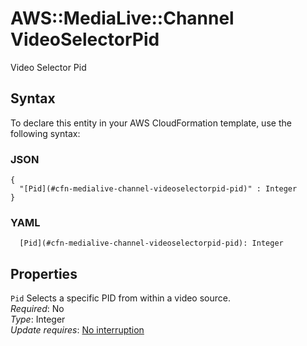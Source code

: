 # AWS::MediaLive::Channel VideoSelectorPid<a name="aws-properties-medialive-channel-videoselectorpid"></a>

Video Selector Pid

## Syntax<a name="aws-properties-medialive-channel-videoselectorpid-syntax"></a>

To declare this entity in your AWS CloudFormation template, use the following syntax:

### JSON<a name="aws-properties-medialive-channel-videoselectorpid-syntax.json"></a>

```
{
  "[Pid](#cfn-medialive-channel-videoselectorpid-pid)" : Integer
}
```

### YAML<a name="aws-properties-medialive-channel-videoselectorpid-syntax.yaml"></a>

```
  [Pid](#cfn-medialive-channel-videoselectorpid-pid): Integer
```

## Properties<a name="aws-properties-medialive-channel-videoselectorpid-properties"></a>

`Pid`  <a name="cfn-medialive-channel-videoselectorpid-pid"></a>
Selects a specific PID from within a video source\.  
*Required*: No  
*Type*: Integer  
*Update requires*: [No interruption](https://docs.aws.amazon.com/AWSCloudFormation/latest/UserGuide/using-cfn-updating-stacks-update-behaviors.html#update-no-interrupt)